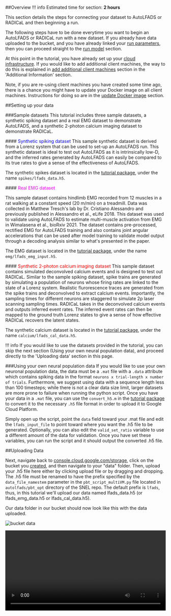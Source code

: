 ##Overview
!!! info
    Estimated time for section: **2 hours**

This section details the steps for connecting your dataset to AutoLFADS or RADICaL and then beginning a run.

The following steps have to be done everytime you want to begin an AutoLFADS or RADICaL run with a new dataset. If you already have data uploaded to the bucket, and you have already linked your [run parameters](../run_params), then you can proceed straight to the [run model](../run_autoLFADS) section.

At this point in the tutorial, you have already set up your [cloud infrastructure](../create_infra). If you would like to add additional client machines, the way to do this is explained in [add additional client machines](../runAddInfo/#Add-Additional-Client-Machines) section in the 'Additional Information' section. 

Note, if you are re-using client machines you have created some time ago, there is a chance you might have to update your Docker image on all client machines. Instructions for doing so are in the [update Docker image](../runAddInfo/#Updating-docker-image) section. 

##Setting up your data

###Sample datasets
This tutorial includes three sample datasets, a synthetic spiking dataset and a real EMG dataset to demonstrate AutoLFADS, and a synthetic 2-photon calcium imaging dataset to demonstrate RADICaL.

####<span style="color:blue;"> Synthetic spiking dataset</span>
This sample synthetic dataset is derived from a Lorenz system that can be used to set-up an AutoLFADS run. This synthetic dataset is ideal to test out AutoLFADS as it is intrinsically low-D, and the inferred rates generated by AutoLFADS can easily be compared to its true rates to give a sense of the effectiveness of AutoLFADS.

The synthetic spikes dataset is located in the [tutorial package](https://github.com/snel-repo/gcp-tutorial-pack), under the name `spikes/lfads_data.h5`.

####<span style="color:magenta;"> Real EMG dataset</span>

This sample dataset contains hindlimb EMG recorded from 12 muscles in a rat walking at a constant speed (20 m/min) on a treadmill. Data was collected in Matthew Tresch's lab by Dr. Cristiano Alessandro and previously published in Alessandro et al., eLife 2018. This dataset was used to validate using AutoLFADS to estimate multi-muscle activation from EMG in Wimalasena et al., bioRxiv 2021. The dataset contains pre-processed, rectified EMG for AutoLFADS training and also contains joint angular accelerations that can be used after model training to validate model output through a decoding analysis similar to what's presented in the paper. 


The EMG dataset is located in the [tutorial package](https://github.com/snel-repo/gcp-tutorial-pack), under the name `emg/lfads_emg_input.h5`.

####<span style="color:red;"> Synthetic 2-photon calcium imaging dataset</span>
This sample dataset contains simulated deconvolved calcium events and is designed to test out RADICaL. Similar to the sample spiking dataset, spike trains are generated by simulating a population of neurons whose firing rates are linked to the state of a Lorenz system. Realistic flurorescence traces are generated from the spike trains and deconvolved to extract calcium events. Importantly, the sampling times for different neurons are staggered to simulate 2p laser scanning sampling times. RADICaL takes in the deconvolved calcium events and outputs inferred event rates. The inferred event rates can then be mapped to the ground truth Lorenz states to give a sense of how effective RADICaL recovers the latent states.


The synthetic calcium dataset is located in the [tutorial package](https://github.com/snel-repo/gcp-tutorial-pack), under the name `calcium/lfads_cal_data.h5`.

!!! info 
If you would like to use the datasets provided in the tutorial, you can skip the next section (Using your own neural population data), and proceed directly to the 'Uploading data' section in this page.

###Using your own neural population data
If you would like to use your own neuronal population data, the data must be a `.mat` file with a `.data` attribute which contains spiking data in the format `neurons x trial-length x number of trials`. Furthermore, we suggest using data with a sequence length less than 100 timesteps; while there is not a clear data size limit, larger datasets are more prone to failure when running the python script. Once you have your data in a `.mat` file, you can use the `convert_h5.m` in the [tutorial package](https://github.com/snel-repo/gcp-tutorial-pack) to convert it to the necessary `.h5` file format in order to upload it to Google Cloud Platform. 

Simply open up the script, point the `data` field toward your .mat file and edit the `lfads_input_file` to point toward where you want the .h5 file to be generated. Optionally, you can also edit the `valid_set_ratio` variable to use a different amount of the data for validation. Once you have set these variables, you can run the script and it should output the converted .h5 file.  

##Uploading Data

Next, navigate back to [console.cloud.google.com/storage](https://console.cloud.google.com/storage), click on the bucket you [created](../create_bucket), and then navigate to your "data" folder. Then, upload your .h5 file here either by clicking upload file or by dragging and dropping. The .h5 file must be renamed to have the prefix specified by the `data_file_namestem` parameter in the `pbt_script_multiVM.py` file located in `autolfads/pbt_opt` directory of the SNEL repo. The default prefix is `lfads`, thus, in this tutorial we'll upload our data named lfads_data.h5 (or lfads_emg_data.h5 or lfads_cal_data.h5).

Our data folder in our bucket should now look like this with the data uploaded.

![bucket data](img/bucket_data_updated.PNG)   

<video width="100%" height="auto" controls loop>
  <source src="../media/autoLFADS/upload_data.mp4" type="video/mp4">
</video> 
